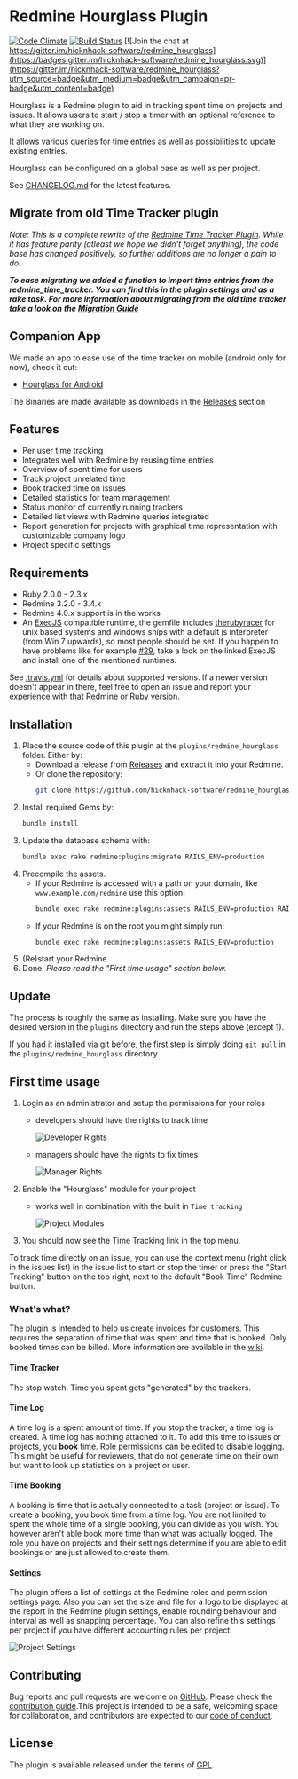 # Redmine Hourglass Plugin
[![Code Climate](https://codeclimate.com/github/hicknhack-software/redmine_hourglass.png)](https://codeclimate.com/github/hicknhack-software/redmine_hourglass)
[![Build Status](https://travis-ci.org/hicknhack-software/redmine_hourglass.png)](https://travis-ci.org/hicknhack-software/redmine_hourglass)
[![Join the chat at https://gitter.im/hicknhack-software/redmine_hourglass](https://badges.gitter.im/hicknhack-software/redmine_hourglass.svg)](https://gitter.im/hicknhack-software/redmine_hourglass?utm_source=badge&utm_medium=badge&utm_campaign=pr-badge&utm_content=badge)
 
Hourglass is a Redmine plugin to aid in tracking spent time on projects and issues. It allows users to start / stop a timer with an optional reference to what they are working on.
  
It allows various queries for time entries as well as possibilities to update existing entries.
  
Hourglass can be configured on a global base as well as per project.

See [CHANGELOG.md](CHANGELOG.md) for the latest features.


## Migrate from old Time Tracker plugin

_Note: This is a complete rewrite of the [Redmine Time Tracker Plugin](https://github.com/hicknhack-software/redmine_time_tracker). While it has feature parity (atleast we hope we didn't forget anything), the code base has changed positively, so further additions are no longer a pain to do._

___To ease migrating we added a function to import time entries from the redmine_time_tracker. You can find this in the plugin settings and as a rake task. For more information about migrating from the old time tracker take a look on the [Migration Guide](https://github.com/hicknhack-software/redmine_hourglass/wiki/Migration-Guide)___


## Companion App

We made an app to ease use of the time tracker on mobile (android only for now), check it out:

- [Hourglass for Android](https://play.google.com/store/apps/details?id=hnh.software.hourglass)

The Binaries are made available as downloads in the [Releases](https://github.com/hicknhack-software/redmine_hourglass/releases) section


## Features

- Per user time tracking
- Integrates well with Redmine by reusing time entries
- Overview of spent time for users
- Track project unrelated time
- Book tracked time on issues
- Detailed statistics for team management
- Status monitor of currently running trackers
- Detailed list views with Redmine queries integrated
- Report generation for projects with graphical time representation with customizable company logo
- Project specific settings


## Requirements

* Ruby 2.0.0 - 2.3.x
* Redmine 3.2.0 - 3.4.x
* Redmine 4.0.x support is in the works
* An [ExecJS](https://github.com/sstephenson/execjs) compatible runtime, the gemfile includes [therubyracer](https://github.com/cowboyd/therubyracer) for unix based systems and windows ships with a default js interpreter (from Win 7 upwards), so most people should be set. If you happen to have problems like for example [#29](https://github.com/hicknhack-software/redmine_hourglass/issues/29), take a look on the linked ExecJS and install one of the mentioned runtimes.

See [.travis.yml](.travis.yml) for details about supported versions.
If a newer version doesn't appear in there, feel free to open an issue and report your experience with that Redmine or Ruby version.


## Installation

1. Place the source code of this plugin at the `plugins/redmine_hourglass` folder. 
   Either by:
    - Download a release from [Releases](https://github.com/hicknhack-software/redmine_hourglass/releases) and extract it into your Redmine.
    - Or clone the repository:
        ```bash
        git clone https://github.com/hicknhack-software/redmine_hourglass.git plugins/redmine_hourglass
        ```  
1. Install required Gems by:
    ```bash
    bundle install
    ```
1. Update the database schema with:
    ```bash
    bundle exec rake redmine:plugins:migrate RAILS_ENV=production
    ```
1. Precompile the assets.
    - If your Redmine is accessed with a path on your domain, like `www.example.com/redmine` use this option:
        ```bash
        bundle exec rake redmine:plugins:assets RAILS_ENV=production RAILS_RELATIVE_URL_ROOT=/redmine
        ```
    - If your Redmine is on the root you might simply run:
        ```bash
        bundle exec rake redmine:plugins:assets RAILS_ENV=production
        ```
1. (Re)start your Redmine
1. Done. *Please read the "First time usage" section below.*


## Update

The process is roughly the same as installing. Make sure you have the desired version in the `plugins` directory and run the steps above (except 1).

If you had it installed via git before, the first step is simply doing `git pull` in the `plugins/redmine_hourglass` directory.


## First time usage

1. Login as an administrator and setup the permissions for your roles
    - developers should have the rights to track time
    
      ![Developer Rights](doc/images/DeveloperRights.png)
      
    - managers should have the rights to fix times
    
      ![Manager Rights](doc/images/ManagerRights.png)
    
1. Enable the "Hourglass" module for your project
    - works well in combination with the built in `Time tracking`
     
      ![Project Modules](doc/images/ProjectModules.png)
      
1. You should now see the Time Tracking link in the top menu.
                    
To track time directly on an issue, you can use the context menu (right click in the issues list) in
the issue list to start or stop the timer or press the "Start Tracking" button on the top right, next to the default "Book Time" Redmine button.


### What's what?

The plugin is intended to help us create invoices for customers. This requires the separation of time that was spent and time that is booked. Only booked times can be billed.
More information are available in the [wiki](http://github.com/hicknhack-software/redmine_hourglass/wiki).

#### Time Tracker

The stop watch. Time you spent gets "generated" by the trackers.

#### Time Log

A time log is a spent amount of time. If you stop the tracker, a time log is created. A time log has nothing attached to it. To add this time to issues or projects, you **book** time.
Role permissions can be edited to disable logging. This might be useful for reviewers, that do not generate time on their own but want to look up statistics on a project or user.

#### Time Booking

A booking is time that is actually connected to a task (project or issue). To create a booking, you book time from a time log. You are not limited to spent the whole time of a single booking, you can divide as you wish. You however aren't able book more time than what was actually logged. The role you have on projects and their settings determine if you are able to edit bookings or are just allowed to create them.

#### Settings

The plugin offers a list of settings at the Redmine roles and permission settings page. Also you can set the size and file for a logo to be displayed at the report in the Redmine plugin settings, enable rounding behaviour and interval as well as snapping percentage. You can also refine this settings per project if you have different accounting rules per project.

![Project Settings](doc/images/ProjectSettings.png)


## Contributing

Bug reports and pull requests are welcome on [GitHub](https://github.com/hicknhack-software/redmine_hourglass). Please check the [contribution guide](CONTRIBUTING.md).This project is intended to be a safe, welcoming space for collaboration, and contributors are expected to our [code of conduct](CODE_OF_CONDUCT.md).


## License

The plugin is available released under the terms of [GPL](https://www.gnu.org/licenses/gpl).
